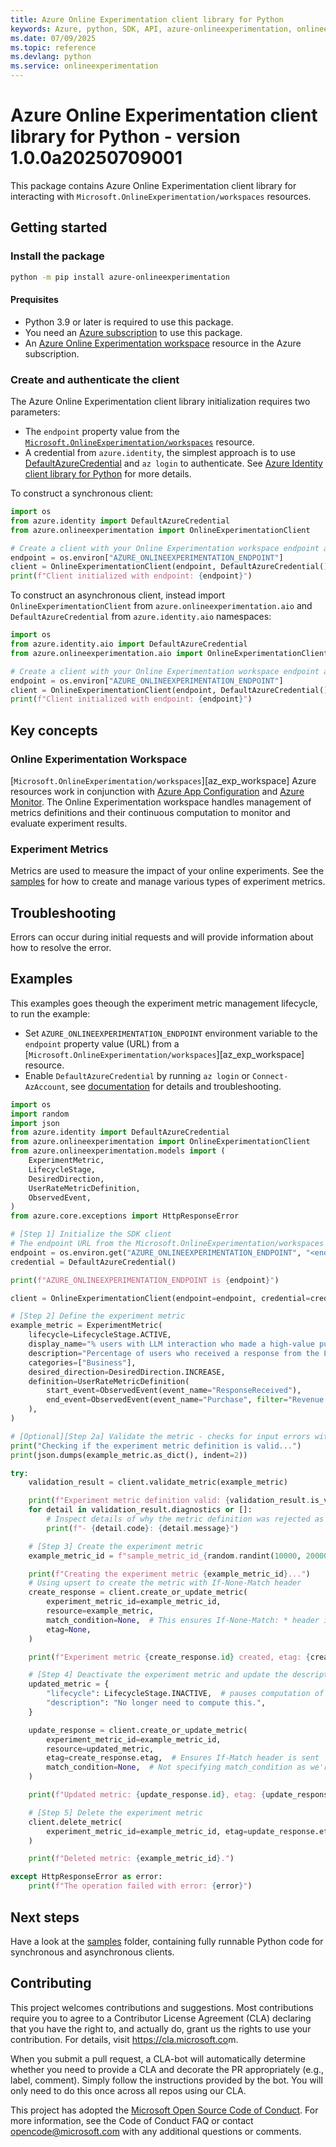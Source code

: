 ```yaml
---
title: Azure Online Experimentation client library for Python
keywords: Azure, python, SDK, API, azure-onlineexperimentation, onlineexperimentation
ms.date: 07/09/2025
ms.topic: reference
ms.devlang: python
ms.service: onlineexperimentation
---
```

# Azure Online Experimentation client library for Python - version 1.0.0a20250709001 


This package contains Azure Online Experimentation client library for interacting with `Microsoft.OnlineExperimentation/workspaces` resources.

## Getting started

### Install the package

```bash
python -m pip install azure-onlineexperimentation
```

#### Prequisites

- Python 3.9 or later is required to use this package.
- You need an [Azure subscription][azure_sub] to use this package.
- An [Azure Online Experimentation workspace][azure_exp_workspace] resource in the Azure subscription.

### Create and authenticate the client

The Azure Online Experimentation client library initialization requires two parameters:

- The `endpoint` property value from the [`Microsoft.OnlineExperimentation/workspaces`][azure_exp_workspace] resource.
- A credential from `azure.identity`, the simplest approach is to use [DefaultAzureCredential][default_azure_credential] and `az login` to authenticate. See [Azure Identity client library for Python][azure_identity_credentials] for more details.

To construct a synchronous client:

<!-- SNIPPET:sample_initialize_client.initialize_client -->

```python
import os
from azure.identity import DefaultAzureCredential
from azure.onlineexperimentation import OnlineExperimentationClient

# Create a client with your Online Experimentation workspace endpoint and credentials
endpoint = os.environ["AZURE_ONLINEEXPERIMENTATION_ENDPOINT"]
client = OnlineExperimentationClient(endpoint, DefaultAzureCredential())
print(f"Client initialized with endpoint: {endpoint}")
```

<!-- END SNIPPET -->

To construct an asynchronous client, instead import `OnlineExperimentationClient` from `azure.onlineexperimentation.aio` and `DefaultAzureCredential` from `azure.identity.aio` namespaces:

<!-- SNIPPET:sample_initialize_async_client.initialize_async_client -->

```python
import os
from azure.identity.aio import DefaultAzureCredential
from azure.onlineexperimentation.aio import OnlineExperimentationClient

# Create a client with your Online Experimentation workspace endpoint and credentials
endpoint = os.environ["AZURE_ONLINEEXPERIMENTATION_ENDPOINT"]
client = OnlineExperimentationClient(endpoint, DefaultAzureCredential())
print(f"Client initialized with endpoint: {endpoint}")
```

<!-- END SNIPPET -->

## Key concepts

### Online Experimentation Workspace

[`Microsoft.OnlineExperimentation/workspaces`][az_exp_workspace] Azure resources work in conjunction with [Azure App Configuration][app_config] and [Azure Monitor][azure_monitor]. The Online Experimentation workspace handles management of metrics definitions and their continuous computation to monitor and evaluate experiment results.

### Experiment Metrics

Metrics are used to measure the impact of your online experiments. See the [samples][azure_exp_samples] for how to create and manage various types of experiment metrics.

## Troubleshooting

Errors can occur during initial requests and will provide information about how to resolve the error.

## Examples

This examples goes theough the experiment metric management lifecycle, to run the example:

- Set `AZURE_ONLINEEXPERIMENTATION_ENDPOINT` environment variable to the `endpoint` property value (URL) from a [`Microsoft.OnlineExperimentation/workspaces`][az_exp_workspace] resource.
- Enable `DefaultAzureCredential` by running `az login` or `Connect-AzAccount`, see [documentation][default_azure_credential] for details and troubleshooting.

<!-- SNIPPET:sample_experiment_metrics_management.experiment_metrics_management -->

```python
import os
import random
import json
from azure.identity import DefaultAzureCredential
from azure.onlineexperimentation import OnlineExperimentationClient
from azure.onlineexperimentation.models import (
    ExperimentMetric,
    LifecycleStage,
    DesiredDirection,
    UserRateMetricDefinition,
    ObservedEvent,
)
from azure.core.exceptions import HttpResponseError

# [Step 1] Initialize the SDK client
# The endpoint URL from the Microsoft.OnlineExperimentation/workspaces resource
endpoint = os.environ.get("AZURE_ONLINEEXPERIMENTATION_ENDPOINT", "<endpoint-not-set>")
credential = DefaultAzureCredential()

print(f"AZURE_ONLINEEXPERIMENTATION_ENDPOINT is {endpoint}")

client = OnlineExperimentationClient(endpoint=endpoint, credential=credential)

# [Step 2] Define the experiment metric
example_metric = ExperimentMetric(
    lifecycle=LifecycleStage.ACTIVE,
    display_name="% users with LLM interaction who made a high-value purchase",
    description="Percentage of users who received a response from the LLM and then made a purchase of $100 or more",
    categories=["Business"],
    desired_direction=DesiredDirection.INCREASE,
    definition=UserRateMetricDefinition(
        start_event=ObservedEvent(event_name="ResponseReceived"),
        end_event=ObservedEvent(event_name="Purchase", filter="Revenue > 100"),
    ),
)

# [Optional][Step 2a] Validate the metric - checks for input errors without persisting anything
print("Checking if the experiment metric definition is valid...")
print(json.dumps(example_metric.as_dict(), indent=2))

try:
    validation_result = client.validate_metric(example_metric)

    print(f"Experiment metric definition valid: {validation_result.is_valid}.")
    for detail in validation_result.diagnostics or []:
        # Inspect details of why the metric definition was rejected as Invalid
        print(f"- {detail.code}: {detail.message}")

    # [Step 3] Create the experiment metric
    example_metric_id = f"sample_metric_id_{random.randint(10000, 20000)}"

    print(f"Creating the experiment metric {example_metric_id}...")
    # Using upsert to create the metric with If-None-Match header
    create_response = client.create_or_update_metric(
        experiment_metric_id=example_metric_id,
        resource=example_metric,
        match_condition=None,  # This ensures If-None-Match: * header is sent
        etag=None,
    )

    print(f"Experiment metric {create_response.id} created, etag: {create_response.etag}.")

    # [Step 4] Deactivate the experiment metric and update the description
    updated_metric = {
        "lifecycle": LifecycleStage.INACTIVE,  # pauses computation of this metric
        "description": "No longer need to compute this.",
    }

    update_response = client.create_or_update_metric(
        experiment_metric_id=example_metric_id,
        resource=updated_metric,
        etag=create_response.etag,  # Ensures If-Match header is sent
        match_condition=None,  # Not specifying match_condition as we're using etag
    )

    print(f"Updated metric: {update_response.id}, etag: {update_response.etag}.")

    # [Step 5] Delete the experiment metric
    client.delete_metric(
        experiment_metric_id=example_metric_id, etag=update_response.etag  # Ensures If-Match header is sent
    )

    print(f"Deleted metric: {example_metric_id}.")

except HttpResponseError as error:
    print(f"The operation failed with error: {error}")
```

<!-- END SNIPPET -->

## Next steps

Have a look at the [samples][azure_exp_samples] folder, containing fully runnable Python code for synchronous and asynchronous clients.

## Contributing

This project welcomes contributions and suggestions. Most contributions require
you to agree to a Contributor License Agreement (CLA) declaring that you have
the right to, and actually do, grant us the rights to use your contribution.
For details, visit <https://cla.microsoft.co>m.

When you submit a pull request, a CLA-bot will automatically determine whether
you need to provide a CLA and decorate the PR appropriately (e.g., label,
comment). Simply follow the instructions provided by the bot. You will only
need to do this once across all repos using our CLA.

This project has adopted the
[Microsoft Open Source Code of Conduct][code_of_conduct]. For more information,
see the Code of Conduct FAQ or contact <opencode@microsoft.com> with any
additional questions or comments.

<!-- LINKS -->
[code_of_conduct]: https://opensource.microsoft.com/codeofconduct/
[azure_identity_credentials]: https://github.com/Azure/azure-sdk-for-python/tree/main/sdk/identity/azure-identity#credentials

[default_azure_credential]: https://github.com/Azure/azure-sdk-for-python/tree/main/sdk/identity/azure-identity#defaultazurecredential
[azure_sub]: https://azure.microsoft.com/free/
[azure_exp_workspace]: https://learn.microsoft.com/azure/templates/microsoft.onlineexperimentation/workspaces
[app_config]: https://learn.microsoft.com/azure/azure-app-configuration/overview
[azure_monitor]: https://learn.microsoft.com/azure/azure-monitor/overview
[azure_exp_samples]: https://github.com/Azure/azure-sdk-for-python/tree/main/sdk/onlineexperimentation/azure-onlineexperimentation/samples/

